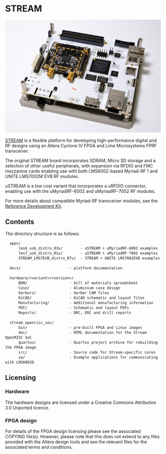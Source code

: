 # STREAM

![STREAM board fitted with a Myriad-RF 1 module](/images/Stream_MRF1_722w.jpg)

[STREAM](https://myriadrf.org/projects/stream/) is a flexible platform for developing high-performance digital and RF designs using an Altera Cyclone IV FPGA and Lime Microsystems FPRF transceiver.

The original STREAM board incorporates SDRAM, Micro SD storage and a selection of other useful peripherals, with expansion via RFDIO and FMC mezzanine cards enabling use with both LMS6002-based Myriad-RF 1 and UNITE LMS7002M EVB RF modules.

uSTREAM is a low cost variant that incorporates a uRFDIO connector, enabling use with the uMyriadRF-6002 and uMyriadRF-7002 RF modules.

For more details about compatible Myriad-RF transceiver modules, see the [Reference Development Kit](https://myriadrf.org/projects/rdk/).

## Contents

The directory structure is as follows:

      apps/
          lms6_usb_distro_03v/        - uSTREAM + uMyriadRF-6002 examples
          lms7_usb_distro_01v/        - uSTREAM + uMyriadRF-7002 examples
          STREAM_LMS7EVB_distro_07v/  - STREAM + UNITE LMS7002EVB examples

      docs/                      - platform documentation

      hardware/<variant>/<version>/
          BOM/                   - bill of materials spreadsheet
          Case/                  - Aluminium case design
          Gerbers/               - Gerber CAM files
          KiCAD/                 - KiCAD schematic and layout files
          Manufacturing/         - Additional manufacturing information
          PDF/                   - Schematic and layout PDFs
          Reports/               - DRC, ERC and drill reports
              
      stream_openrisc_soc/
          bin/                   - pre-built FPGA and Linux images
          doc/                   - HTML documentation for the Stream OpenRISC SoC
          quartus/               - Quartus project archive for rebuilding the FPGA image
          src/                   - Source code for Stream-specific cores
          sw/                    - Example applications for communicating with LMS6002D

## Licensing

### Hardware

The hardware designs are licensed under a Creative Commons Attribution 3.0 Unported licence.

### FPGA design

For details of the FPGA design licensing please see the associated COPYING file(s). However, please note that this does not extend to any files provided with the Altera design tools and see the relevant files for the associated terms and conditions.
